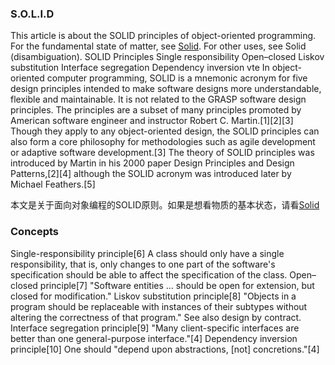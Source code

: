 ### S.O.L.I.D
This article is about the SOLID principles of object-oriented programming. For the fundamental state of matter, see [Solid](https://en.wikipedia.org/wiki/Solid). For other uses, see Solid (disambiguation).
SOLID
Principles
Single responsibility
Open–closed
Liskov substitution
Interface segregation
Dependency inversion
vte
In object-oriented computer programming, SOLID is a mnemonic acronym for five design principles intended to make software designs more understandable, flexible and maintainable. It is not related to the GRASP software design principles. The principles are a subset of many principles promoted by American software engineer and instructor Robert C. Martin.[1][2][3] Though they apply to any object-oriented design, the SOLID principles can also form a core philosophy for methodologies such as agile development or adaptive software development.[3] The theory of SOLID principles was introduced by Martin in his 2000 paper Design Principles and Design Patterns,[2][4] although the SOLID acronym was introduced later by Michael Feathers.[5]

本文是关于面向对象编程的SOLID原则。如果是想看物质的基本状态，请看[Solid](https://en.wikipedia.org/wiki/Solid)

### Concepts
Single-responsibility principle[6]
A class should only have a single responsibility, that is, only changes to one part of the software's specification should be able to affect the specification of the class.
Open–closed principle[7]
"Software entities ... should be open for extension, but closed for modification."
Liskov substitution principle[8]
"Objects in a program should be replaceable with instances of their subtypes without altering the correctness of that program." See also design by contract.
Interface segregation principle[9]
"Many client-specific interfaces are better than one general-purpose interface."[4]
Dependency inversion principle[10]
One should "depend upon abstractions, [not] concretions."[4]
